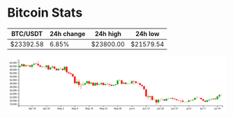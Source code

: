 # Bitcoin Stats

BTC/USDT|24h change|24h high|24h low|
|---|---|---|---|
|$23392.58|6.85%|$23800.00|$21579.54|

<img src="./chart.svg">

